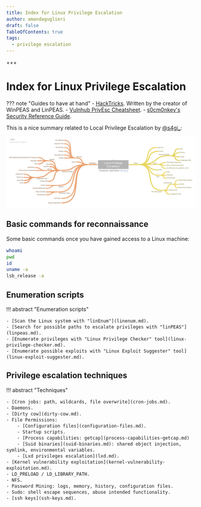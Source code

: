 ```yaml
---
title: Index for Linux Privilege Escalation
author: amandaguglieri
draft: false
TableOfContents: true
tags:
  - privilege escalation
---
```

+++
# Index for Linux Privilege Escalation

??? note "Guides to have at hand"
    - [HackTricks](https://book.hacktricks.xyz/).  Written by the creator of WinPEAS and LinPEAS.
    - [Vulnhub PrivEsc Cheatsheet](https://github.com/Ignitetechnologies/Privilege-Escalation).
    - [s0cm0nkey's Security Reference Guide](https://s0cm0nkey.gitbook.io/s0cm0nkeys-security-reference-guide/).


This is a nice summary related to Local Privilege Escalation by [@s4gi_](https://twitter.com/s4gi_/status/866501430374301696/photo/1):

![local-privilege-escalation.jpg](img/local-privilege-escalation.jpg)


## Basic commands for reconnaissance

Some basic commands once you have gained access to a Linux machine:

```bash
whoami
pwd
id
uname -a
lsb_release -a
```


## Enumeration scripts

!!! abstract "Enumeration scripts"
    
    - [Scan the Linux system with "linEnum"](linenum.md).
    - [Search for possible paths to escalate privileges with "linPEAS"](linpeas.md).
    - [Enumerate privileges with "Linux Privilege Checker" tool](linux-privilege-checker.md).
    - [Enumerate possible exploits with "Linux Exploit Suggester" tool](linux-exploit-suggester.md).
        

## Privilege escalation techniques  

!!! abstract "Techniques"
	
    - [Cron jobs: path, wildcards, file overwrite](cron-jobs.md).
    - Daemons. 
	- [Dirty cow](dirty-cow.md).
	- File Permissions: 
		- [Configuration files](configuration-files.md).
		- Startup scripts.
		- [Process capabilities: getcap](process-capabilities-getcap.md)
		- [Suid binaries](suid-binaries.md): shared object injection, symlink, environmental variables.
		- [Lxd privileges escalation](lxd.md).
	- [Kernel vulnerability exploitation](kernel-vulnerability-exploitation.md).
	- LD_PRELOAD / LD_LIBRARY_PATH.
	- NFS.
	- Password Mining: logs, memory, history, configuration files.
	- Sudo: shell escape sequences, abuse intended functionality.
	- [ssh keys](ssh-keys.md).


